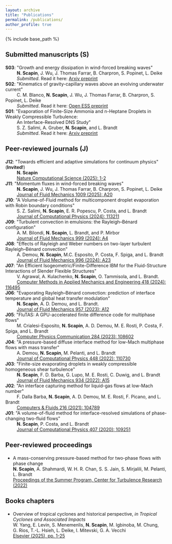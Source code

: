 ```yaml
---
layout: archive
title: "Publications"
permalink: /publications/
author_profile: true
--- 
```


{% include base_path %}

<h3 style="font-size: 20px;">Submitted manuscripts (S)</h3>

**S03**: "Growth and energy dissipation in wind-forced breaking waves" \
&nbsp;&nbsp;&nbsp;&nbsp;&nbsp;&nbsp;&nbsp;&nbsp;&nbsp;**N. Scapin**, J. Wu, J. Thomas Farrar, B. Charpron, S. Popinet, L. Deike \
&nbsp;&nbsp;&nbsp;&nbsp;&nbsp;&nbsp;&nbsp;&nbsp;&nbsp;<em>Submitted</em>. Read it here: [Arxiv preprint](https://arxiv.org/abs/2506.17802) \
**S02**: "Kinematics of gravity-capillary waves above an evolving underwater current" \
&nbsp;&nbsp;&nbsp;&nbsp;&nbsp;&nbsp;&nbsp;&nbsp;&nbsp;C. M. Blanco, **N. Scapin**, J. Wu, J. Thomas Farrar, B. Charpron, S. Popinet, L. Deike \
&nbsp;&nbsp;&nbsp;&nbsp;&nbsp;&nbsp;&nbsp;&nbsp;&nbsp;<em>Submitted</em>. Read it here: [Open ESS preprint](https://doi.org/10.22541/essoar.175214778.85637364/v1) \
**S01**: "Evaporation of Finite-Size Ammonia and n-Heptane Droplets in Weakly Compressible Turbulence:<br>
&nbsp;&nbsp;&nbsp;&nbsp;&nbsp;&nbsp;&nbsp;&nbsp;&nbsp;An Interface-Resolved DNS Study" \
&nbsp;&nbsp;&nbsp;&nbsp;&nbsp;&nbsp;&nbsp;&nbsp;&nbsp;S. Z. Salimi, A. Gruber, **N. Scapin**, and L. Brandt \
&nbsp;&nbsp;&nbsp;&nbsp;&nbsp;&nbsp;&nbsp;&nbsp;&nbsp;<em>Submitted</em>. Read it here: [Arxiv preprint](https://arxiv.org/abs/2504.16850) 
    
<h3 style="font-size: 20px;">Peer-reviewed journals (J)</h3>

**J12**: "Towards efficient and adaptive simulations for continuum physics" (**Invited!**) \
&nbsp;&nbsp;&nbsp;&nbsp;&nbsp;&nbsp;&nbsp;&nbsp;&nbsp;**N. Scapin** \
&nbsp;&nbsp;&nbsp;&nbsp;&nbsp;&nbsp;&nbsp;&nbsp;&nbsp;[Nature Computational Science (2025): 1-2](https://www.nature.com/articles/s43588-025-00791-z) \
**J11**: "Momentum fluxes in wind-forced breaking waves" \
&nbsp;&nbsp;&nbsp;&nbsp;&nbsp;&nbsp;&nbsp;&nbsp;&nbsp;**N. Scapin**, J. Wu, J. Thomas Farrar, B. Charpron, S. Popinet, L. Deike \
&nbsp;&nbsp;&nbsp;&nbsp;&nbsp;&nbsp;&nbsp;&nbsp;&nbsp;[Journal of Fluid Mechanics 1009 (2025): A20](https://www.cambridge.org/core/journals/journal-of-fluid-mechanics/article/momentum-fluxes-in-windforced-breaking-waves/22F4CF703A8ADA6D94740CE3C321166A) \
**J10**: "A Volume-of-Fluid method for multicomponent droplet evaporation with Robin boundary conditions" \
&nbsp;&nbsp;&nbsp;&nbsp;&nbsp;&nbsp;&nbsp;&nbsp;&nbsp;S. Z. Salimi, **N. Scapin**, E. R. Popescu, P. Costa, and L. Brandt \
&nbsp;&nbsp;&nbsp;&nbsp;&nbsp;&nbsp;&nbsp;&nbsp;&nbsp;[Journal of Computational Physics (2024): 113211](https://www.sciencedirect.com/science/article/pii/S0021999124004601) \
**J09**: "Turbulent convection in emulsions: the Rayleigh–Bénard configuration" \
&nbsp;&nbsp;&nbsp;&nbsp;&nbsp;&nbsp;&nbsp;&nbsp;&nbsp;A. M. Bilondi, **N. Scapin**, L. Brandt, and P. Mirbor \
&nbsp;&nbsp;&nbsp;&nbsp;&nbsp;&nbsp;&nbsp;&nbsp;&nbsp;[Journal of Fluid Mechanics 999 (2024): A4](https://www.cambridge.org/core/journals/journal-of-fluid-mechanics/article/turbulent-convection-in-emulsions-the-rayleighbenard-configuration/C181E4DE91567EF267E48F6B1643DF7B) \
**J08**: "Effects of Rayleigh and Weber numbers on two-layer turbulent Rayleigh–Bénard convection" \
&nbsp;&nbsp;&nbsp;&nbsp;&nbsp;&nbsp;&nbsp;&nbsp;&nbsp;A. Demou, **N. Scapin**, M.C. Esposito, P. Costa, F. Spiga, and L. Brandt \
&nbsp;&nbsp;&nbsp;&nbsp;&nbsp;&nbsp;&nbsp;&nbsp;&nbsp;[Journal of Fluid Mechanics 996 (2024): A23](https://www.cambridge.org/core/journals/journal-of-fluid-mechanics/article/effects-of-rayleigh-and-weber-numbers-on-twolayer-turbulent-rayleighbenard-convection/1D97114A8D2BDBFFBAEC26EA8B910B09) \
**J07**: "An Efficient Isogeometric/Finite-Difference IBM for the Fluid-Structure Interactions of Slender Flexible Structures" \
&nbsp;&nbsp;&nbsp;&nbsp;&nbsp;&nbsp;&nbsp;&nbsp;&nbsp;V. Agrawal, A. Kulachenko, **N. Scapin**, O. Tammisola, and L. Brandt. \
&nbsp;&nbsp;&nbsp;&nbsp;&nbsp;&nbsp;&nbsp;&nbsp;&nbsp;[Computer Methods in Applied Mechanics and Engineering 418 (2024): 116495](https://www.sciencedirect.com/science/article/pii/S0045782523006199) \
**J06**: "Evaporating Rayleigh–Bénard convection: prediction of interface temperature and global heat transfer modulation" \
&nbsp;&nbsp;&nbsp;&nbsp;&nbsp;&nbsp;&nbsp;&nbsp;&nbsp;**N. Scapin**, A. D. Demou, and L. Brandt. \
&nbsp;&nbsp;&nbsp;&nbsp;&nbsp;&nbsp;&nbsp;&nbsp;&nbsp;[Journal of Fluid Mechanics 957 (2023): A12](https://www.cambridge.org/core/journals/journal-of-fluid-mechanics/article/evaporating-rayleighbenard-convection-prediction-of-interface-temperature-and-global-heat-transfer-modulation/5A616CC444D34ACBBA4817B91F53C62F) \
**J05**: "FluTAS: A GPU-accelerated finite difference code for multiphase flows" \
&nbsp;&nbsp;&nbsp;&nbsp;&nbsp;&nbsp;&nbsp;&nbsp;&nbsp;M. Crialesi-Esposito, **N. Scapin**, A. D. Demou, M. E. Rosti, P. Costa, F. Spiga, and L. Brandt \
&nbsp;&nbsp;&nbsp;&nbsp;&nbsp;&nbsp;&nbsp;&nbsp;&nbsp;[Computer Physics Communication 284 (2023): 108602](https://www.sciencedirect.com/science/article/pii/S0010465522003216) \
**J04**: "A pressure-based diffuse interface method for low-Mach multiphase flows with mass transfer" \
&nbsp;&nbsp;&nbsp;&nbsp;&nbsp;&nbsp;&nbsp;&nbsp;&nbsp;A. Demou, **N. Scapin**, M. Pelanti, and L. Brandt \
&nbsp;&nbsp;&nbsp;&nbsp;&nbsp;&nbsp;&nbsp;&nbsp;&nbsp;[Journal of Computational Physics 448 (2022): 110730](https://www.sciencedirect.com/science/article/pii/S0021999121006252) \
**J03**: "Finite-size evaporating droplets in weakly compressible homogeneous shear turbulence" \
&nbsp;&nbsp;&nbsp;&nbsp;&nbsp;&nbsp;&nbsp;&nbsp;&nbsp;**N. Scapin**, F. D. Barba, G. Lupo, M. E. Rosti, C. Duwig, and L. Brandt \
&nbsp;&nbsp;&nbsp;&nbsp;&nbsp;&nbsp;&nbsp;&nbsp;&nbsp;[Journal of Fluid Mechanics 934 (2022): A15](https://www.cambridge.org/core/journals/journal-of-fluid-mechanics/article/finitesize-evaporating-droplets-in-weakly-compressible-homogeneous-shear-turbulence/2470139EBD897B842E771AAA75750326) \
**J02**: "An interface capturing method for liquid-gas flows at low-Mach number" \
&nbsp;&nbsp;&nbsp;&nbsp;&nbsp;&nbsp;&nbsp;&nbsp;&nbsp;F. Dalla Barba, **N. Scapin**, A. D. Demou, M. E. Rosti, F. Picano, and L. Brandt \
&nbsp;&nbsp;&nbsp;&nbsp;&nbsp;&nbsp;&nbsp;&nbsp;&nbsp;[Computers & Fluids 216 (2021): 104789](https://www.sciencedirect.com/science/article/abs/pii/S0045793020303595) \
**J01**: "A volume-of-fluid method for interface-resolved simulations of phase-changing two-fluid flows" \
&nbsp;&nbsp;&nbsp;&nbsp;&nbsp;&nbsp;&nbsp;&nbsp;&nbsp;**N. Scapin**, P. Costa, and L. Brandt \
&nbsp;&nbsp;&nbsp;&nbsp;&nbsp;&nbsp;&nbsp;&nbsp;&nbsp;[Journal of Computational Physics 407 (2020): 109251](https://www.sciencedirect.com/science/article/abs/pii/S0021999120300255)

<h3 style="font-size: 20px;">Peer-reviewed proceedings</h3>

* A mass-conserving pressure-based method for two-phase flows with phase change \
**N. Scapin**, A. Shahmardi, W. H. R. Chan, S. S. Jain, S. Mirjalili, M. Pelanti, L. Brandt \
[Proceedings of the Summer Program, Center for Turbulence Research (2022)](https://web.stanford.edu/~sjsuresh/iii08_Scapin.pdf)

<h3 style="font-size: 20px;">Books chapters</h3>

* Overview of tropical cyclones and historical perspective, <em>in Tropical Cyclones and Associated Impacts</em> \
W. Yang, E. Levin, S. Menemenlis, **N. Scapin**, M. Igbinoba, M. Chung, \
G. Rios, T.-L. Hsieh, L. Deike, I. Mitevski, G. A. Vecchi \
[Elsevier (2025), pp. 1-25](https://www.sciencedirect.com/science/article/abs/pii/B9780323953900000017)
